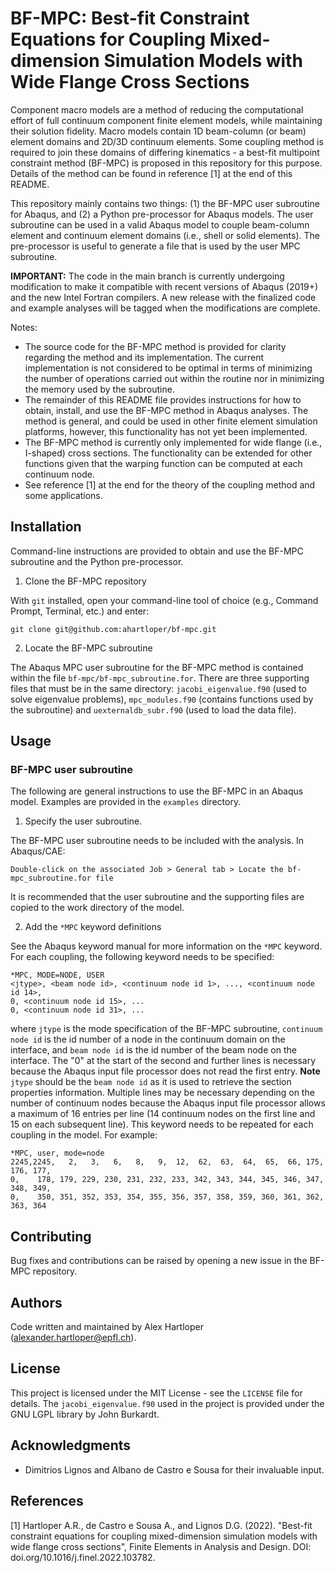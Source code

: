 # BF-MPC: Best-fit Constraint Equations for Coupling Mixed-dimension Simulation Models with Wide Flange Cross Sections

Component macro models are a method of reducing the computational effort of full continuum component finite element models, while maintaining their solution fidelity.
Macro models contain 1D beam-column (or beam) element domains and 2D/3D continuum elements.
Some coupling method is required to join these domains of differing kinematics - a best-fit multipoint constraint method (BF-MPC) is proposed in this repository for this purpose.
Details of the method can be found in reference [1] at the end of this README.

This repository mainly contains two things: (1) the BF-MPC user subroutine for Abaqus, and (2) a Python pre-processor for Abaqus models.
The user subroutine can be used in a valid Abaqus model to couple beam-column element and continuum element domains (i.e., shell or solid elements).
The pre-processor is useful to generate a file that is used by the user MPC subroutine.


**IMPORTANT:** The code in the main branch is currently undergoing modification to make it compatible with recent versions of Abaqus (2019+) and the new Intel Fortran compilers. A new release with the finalized code and example analyses will be tagged when the modifications are complete.

Notes:
- The source code for the BF-MPC method is provided for clarity regarding the method and its implementation.
The current implementation is not considered to be optimal in terms of minimizing the number of operations carried out within the routine nor in minimizing the memory used by the subroutine.
- The remainder of this README file provides instructions for how to obtain, install, and use the BF-MPC method in Abaqus analyses.
The method is general, and could be used in other finite element simulation platforms, however, this functionality has not yet been implemented.
- The BF-MPC method is currently only implemented for wide flange (i.e., I-shaped) cross sections.
The functionality can be extended for other functions given that the warping function can be computed at each continuum node.
- See reference [1] at the end for the theory of the coupling method and some applications.

## Installation

Command-line instructions are provided to obtain and use the BF-MPC subroutine and the Python pre-processor.

1. Clone the BF-MPC repository

With `git` installed, open your command-line tool of choice (e.g., Command Prompt, Terminal, etc.) and enter:
```
git clone git@github.com:ahartloper/bf-mpc.git
```

2. Locate the BF-MPC subroutine

The Abaqus MPC user subroutine for the BF-MPC method is contained within the file `bf-mpc/bf-mpc_subroutine.for`.
There are three supporting files that must be in the same directory: `jacobi_eigenvalue.f90` (used to solve eigenvalue problems), `mpc_modules.f90` (contains functions used by the subroutine) and `uexternaldb_subr.f90` (used to load the data file).

## Usage

### BF-MPC user subroutine

The following are general instructions to use the BF-MPC in an Abaqus model.
Examples are provided in the `examples` directory.

1. Specify the user subroutine.

The BF-MPC user subroutine needs to be included with the analysis.
In Abaqus/CAE:
```
Double-click on the associated Job > General tab > Locate the bf-mpc_subroutine.for file
```
It is recommended that the user subroutine and the supporting files are copied to the work directory of the model.

2. Add the `*MPC` keyword definitions

See the Abaqus keyword manual for more information on the `*MPC` keyword.
For each coupling, the following keyword needs to be specified:
```
*MPC, MODE=NODE, USER
<jtype>, <beam node id>, <continuum node id 1>, ..., <continuum node id 14>,
0, <continuum node id 15>, ...
0, <continuum node id 31>, ...
```
where `jtype` is the mode specification of the BF-MPC subroutine, `continuum node id` is the id number of a node in the continuum domain on the interface, and `beam node id` is the id number of the beam node on the interface.
The "0" at the start of the second and further lines is necessary because the Abaqus input file processor does not read the first entry.
**Note** `jtype` should be the `beam node id` as it is used to retrieve the section properties information.
Multiple lines may be necessary depending on the number of continuum nodes because the Abaqus input file processor allows a maximum of 16 entries per line (14 continuum nodes on the first line and 15 on each subsequent line).
This keyword needs to be repeated for each coupling in the model.
For example:
```
*MPC, user, mode=node
2245,2245,   2,   3,   6,   8,   9,  12,  62,  63,  64,  65,  66, 175, 176, 177,
0,    178, 179, 229, 230, 231, 232, 233, 342, 343, 344, 345, 346, 347, 348, 349,
0,    350, 351, 352, 353, 354, 355, 356, 357, 358, 359, 360, 361, 362, 363, 364
```

## Contributing

Bug fixes and contributions can be raised by opening a new issue in the BF-MPC repository.

## Authors

Code written and maintained by Alex Hartloper (alexander.hartloper@epfl.ch).

## License

This project is licensed under the MIT License - see the `LICENSE` file for details.
The `jacobi_eigenvalue.f90` used in the project is provided under the GNU LGPL library by John Burkardt.

## Acknowledgments

- Dimitrios Lignos and Albano de Castro e Sousa for their invaluable input.

## References
[1] Hartloper A.R., de Castro e Sousa A., and Lignos D.G. (2022). "Best-fit constraint equations for coupling mixed-dimension simulation models with wide flange cross sections", Finite Elements in Analysis and Design. DOI: doi.org/10.1016/j.finel.2022.103782.

